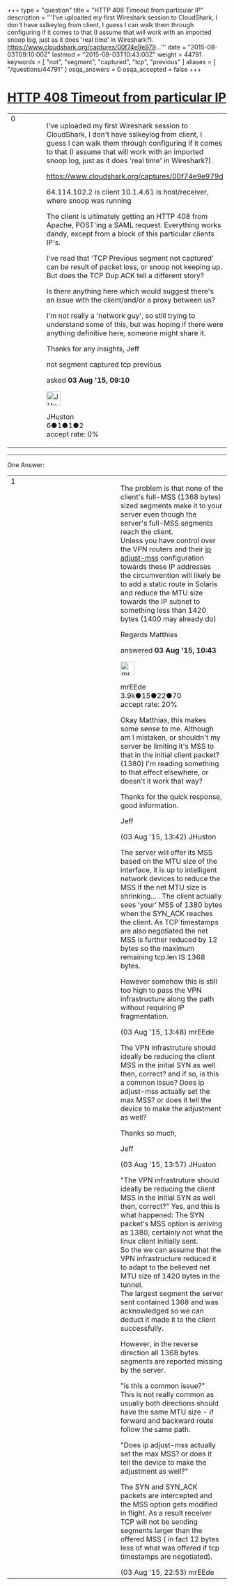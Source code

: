 +++
type = "question"
title = "HTTP 408 Timeout from particular IP"
description = '''I&#x27;ve uploaded my first Wireshark session to CloudShark, I don&#x27;t have sslkeylog from client, I guess I can walk them through configuring if it comes to that (I assume that will work with an imported snoop log, just as it does &#x27;real time&#x27; in Wireshark?). https://www.cloudshark.org/captures/00f74e9e979...'''
date = "2015-08-03T09:10:00Z"
lastmod = "2015-08-03T10:43:00Z"
weight = 44791
keywords = [ "not", "segment", "captured", "tcp", "previous" ]
aliases = [ "/questions/44791" ]
osqa_answers = 0
osqa_accepted = false
+++

<div class="headNormal">

# [HTTP 408 Timeout from particular IP](/questions/44791/http-408-timeout-from-particular-ip)

</div>

<div id="main-body">

<div id="askform">

<table id="question-table" style="width:100%;"><colgroup><col style="width: 50%" /><col style="width: 50%" /></colgroup><tbody><tr class="odd"><td style="width: 30px; vertical-align: top"><div class="vote-buttons"><div id="post-44791-score" class="post-score" title="current number of votes">0</div><div id="favorite-count" class="favorite-count"></div></div></td><td><div id="item-right"><div class="question-body"><p>I've uploaded my first Wireshark session to CloudShark, I don't have sslkeylog from client, I guess I can walk them through configuring if it comes to that (I assume that will work with an imported snoop log, just as it does 'real time' in Wireshark?).</p><p><a href="https://www.cloudshark.org/captures/00f74e9e979d">https://www.cloudshark.org/captures/00f74e9e979d</a></p><p>64.114.102.2 is client 10.1.4.61 is host/receiver, where snoop was running</p><p>The client is ultimately getting an HTTP 408 from Apache, POST'ing a SAML request. Everything works dandy, except from a block of this particular clients IP's.</p><p>I've read that 'TCP Previous segment not captured' can be result of packet loss, or snoop not keeping up. But does the TCP Dup ACK tell a different story?</p><p>Is there anything here which would suggest there's an issue with the client/and/or a proxy between us?</p><p>I'm not really a 'network guy', so still trying to understand some of this, but was hoping if there were anything definitive here, someone might share it.</p><p>Thanks for any insights, Jeff</p></div><div id="question-tags" class="tags-container tags">not segment captured tcp previous</div><div id="question-controls" class="post-controls"></div><div class="post-update-info-container"><div class="post-update-info post-update-info-user"><p>asked <strong>03 Aug '15, 09:10</strong></p><img src="https://secure.gravatar.com/avatar/23a87a325996d0f2a159c183a95eb759?s=32&amp;d=identicon&amp;r=g" class="gravatar" width="32" height="32" alt="JHuston&#39;s gravatar image" /><p>JHuston<br />
<span class="score" title="6 reputation points">6</span><span title="1 badges"><span class="badge1">●</span><span class="badgecount">1</span></span><span title="1 badges"><span class="silver">●</span><span class="badgecount">1</span></span><span title="2 badges"><span class="bronze">●</span><span class="badgecount">2</span></span><br />
<span class="accept_rate" title="Rate of the user&#39;s accepted answers">accept rate:</span> <span title="JHuston has no accepted answers">0%</span></p></div></div><div id="comments-container-44791" class="comments-container"></div><div id="comment-tools-44791" class="comment-tools"></div><div class="clear"></div><div id="comment-44791-form-container" class="comment-form-container"></div><div class="clear"></div></div></td></tr></tbody></table>

------------------------------------------------------------------------

<div class="tabBar">

<span id="sort-top"></span>

<div class="headQuestions">

One Answer:

</div>

</div>

<span id="44795"></span>

<div id="answer-container-44795" class="answer">

<table style="width:100%;"><colgroup><col style="width: 50%" /><col style="width: 50%" /></colgroup><tbody><tr class="odd"><td style="width: 30px; vertical-align: top"><div class="vote-buttons"><div id="post-44795-score" class="post-score" title="current number of votes">1</div></div></td><td><div class="item-right"><div class="answer-body"><p>The problem is that none of the client's full-MSS (1368 bytes) sized segments make it to your server even though the server's full-MSS segments reach the client.<br />
Unless you have control over the VPN routers and their <a href="https://learningnetwork.cisco.com/thread/40703">ip adjust-mss</a> configuration towards these IP addresses the circumvention will likely be to add a static route in Solaris and reduce the MTU size towards the IP subnet to something less than 1420 bytes (1400 may already do)</p><p>Regards Matthias</p></div><div class="answer-controls post-controls"></div><div class="post-update-info-container"><div class="post-update-info post-update-info-user"><p>answered <strong>03 Aug '15, 10:43</strong></p><img src="https://secure.gravatar.com/avatar/5500bd1decb766660522dfb347eedc49?s=32&amp;d=identicon&amp;r=g" class="gravatar" width="32" height="32" alt="mrEEde&#39;s gravatar image" /><p>mrEEde<br />
<span class="score" title="3892 reputation points"><span>3.9k</span></span><span title="15 badges"><span class="badge1">●</span><span class="badgecount">15</span></span><span title="22 badges"><span class="silver">●</span><span class="badgecount">22</span></span><span title="70 badges"><span class="bronze">●</span><span class="badgecount">70</span></span><br />
<span class="accept_rate" title="Rate of the user&#39;s accepted answers">accept rate:</span> <span title="mrEEde has 48 accepted answers">20%</span> </br></p></div></div><div id="comments-container-44795" class="comments-container"><span id="44801"></span><div id="comment-44801" class="comment"><div id="post-44801-score" class="comment-score"></div><div class="comment-text"><p>Okay Matthias, this makes some sense to me. Although am I mistaken, or shouldn't my server be limiting it's MSS to that in the initial client packet? (1380) I'm reading something to that effect elsewhere, or doesn't it work that way?</p><p>Thanks for the quick response, good information.</p><p>Jeff</p></div><div id="comment-44801-info" class="comment-info"><span class="comment-age">(03 Aug '15, 13:42)</span> JHuston</div></div><span id="44803"></span><div id="comment-44803" class="comment"><div id="post-44803-score" class="comment-score"></div><div class="comment-text"><p>The server will offer its MSS based on the MTU size of the interface, it is up to intelligent network devices to reduce the MSS if the net MTU size is shrinking... . The client actually sees 'your' MSS of 1380 bytes when the SYN_ACK reaches the client. As TCP timestamps are also negotiated the net MSS is further reduced by 12 bytes so the maximum remaining tcp.len IS 1368 bytes.</p><p>However somehow this is still too high to pass the VPN infrastructure along the path without requiring IP fragmentation.</p></div><div id="comment-44803-info" class="comment-info"><span class="comment-age">(03 Aug '15, 13:48)</span> mrEEde</div></div><span id="44805"></span><div id="comment-44805" class="comment"><div id="post-44805-score" class="comment-score"></div><div class="comment-text"><p>The VPN infrastruture should ideally be reducing the client MSS in the initial SYN as well then, correct? and if so, is this a common issue? Does ip adjust-mss actually set the max MSS? or does it tell the device to make the adjustment as well?</p><p>Thanks so much,</p><p>Jeff</p></div><div id="comment-44805-info" class="comment-info"><span class="comment-age">(03 Aug '15, 13:57)</span> JHuston</div></div><span id="44809"></span><div id="comment-44809" class="comment"><div id="post-44809-score" class="comment-score"></div><div class="comment-text"><p>"The VPN infrastruture should ideally be reducing the client MSS in the initial SYN as well then, correct?" Yes, and this is what happened: The SYN packet's MSS option is arriving as 1380, certainly not what the linux client initially sent.<br />
So the we can assume that the VPN infrastructure reduced it to adapt to the believed net MTU size of 1420 bytes in the tunnel.<br />
The largest segment the server sent contained 1368 and was acknowledged so we can deduct it made it to the client successfully.</p><p>However, in the reverse direction all 1368 bytes segments are reported missing by the server.</p><p>"is this a common issue?"<br />
This is not really common as usually both directions should have the same MTU size - if forward and backward route follow the same path.</p><p>"Does ip adjust-mss actually set the max MSS? or does it tell the device to make the adjustment as well?"</p><p>The SYN and SYN_ACK packets are intercepted and the MSS option gets modified in flight. As a result receiver TCP will not be sending segments larger than the offered MSS ( in fact 12 bytes less of what was offered if tcp timestamps are negotiated).</p></div><div id="comment-44809-info" class="comment-info"><span class="comment-age">(03 Aug '15, 22:53)</span> mrEEde</div></div></div><div id="comment-tools-44795" class="comment-tools"></div><div class="clear"></div><div id="comment-44795-form-container" class="comment-form-container"></div><div class="clear"></div></div></td></tr></tbody></table>

</div>

<div class="paginator-container-left">

</div>

</div>

</div>

